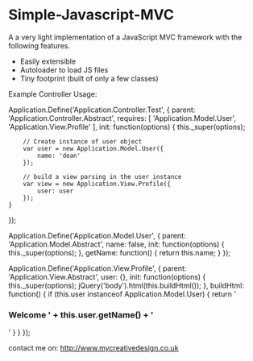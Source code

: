 Simple-Javascript-MVC
=====================

A a very light implementation of a JavaScript MVC framework with the following features.
- Easily extensible
- Autoloader to load JS files
- Tiny footprint (built of only a few classes)

Example Controller Usage:

Application.Define('Application.Controller.Test', {
    parent: 'Application.Controller.Abstract',
    requires: [
        'Application.Model.User',
        'Application.View.Profile'
    ], 
    init: function(options) {
        this._super(options);
                
        // Create instance of user object
        var user = new Application.Model.User({
			name: 'dean'
        });

        // build a view parsing in the user instance		
        var view = new Application.View.Profile({
			user: user
        });
    }
});

Application.Define('Application.Model.User', {
    parent: 'Application.Model.Abstract',
    name: false,
    init: function(options) {
        this._super(options);
    },
    getName: function() {
        return this.name;
    }
});
           
Application.Define('Application.View.Profile', {
    parent: 'Application.View.Abstract',
    user: {},
    init: function(options) {
        this._super(options);
        jQuery('body').html(this.buildHtml());
    },
    buildHtml: function() {
        if (this.user instanceof Application.Model.User) {
            return '<h3>Welcome ' + this.user.getName() + '</h3>'
        }
    }
});

contact me on:
http://www.mycreativedesign.co.uk

